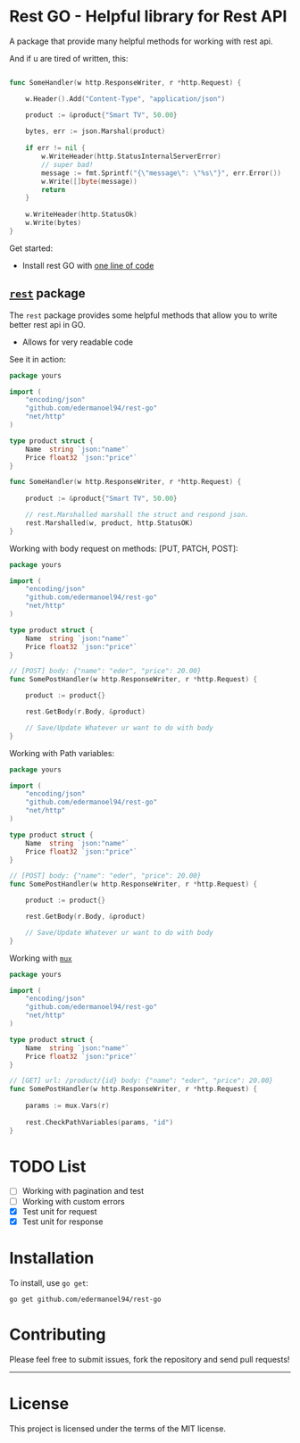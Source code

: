 Rest GO - Helpful library for Rest API
================================

A package that provide many helpful methods for working with rest api.

And if u are tired of written, this:

```go

func SomeHandler(w http.ResponseWriter, r *http.Request) {

    w.Header().Add("Content-Type", "application/json")

    product := &product{"Smart TV", 50.00}
    
    bytes, err := json.Marshal(product)
    
    if err != nil {
    	w.WriteHeader(http.StatusInternalServerError)
        // super bad!
        message := fmt.Sprintf("{\"message\": \"%s\"}", err.Error())
    	w.Write([]byte(message))
	    return
    }
    
    w.WriteHeader(http.StatusOk)
    w.Write(bytes)
}
```

Get started:

  * Install rest GO with [one line of code](#installation)


[`rest`](http://godoc.org/github.com/edermanoel94/rest-go "API documentation") package
-------------------------------------------------------------------------------------------

The `rest` package provides some helpful methods that allow you to write better rest api in GO.

  * Allows for very readable code

See it in action:

```go
package yours

import (
    "encoding/json"
    "github.com/edermanoel94/rest-go"
    "net/http"
)

type product struct {
    Name  string `json:"name"`
    Price float32 `json:"price"`
}

func SomeHandler(w http.ResponseWriter, r *http.Request) {
	
    product := &product{"Smart TV", 50.00}

    // rest.Marshalled marshall the struct and respond json.
    rest.Marshalled(w, product, http.StatusOK)
}
```

Working with body request on methods: [PUT, PATCH, POST]:

```go
package yours

import (
    "encoding/json"
    "github.com/edermanoel94/rest-go"
    "net/http"
)

type product struct {
    Name  string `json:"name"`
    Price float32 `json:"price"`
}

// [POST] body: {"name": "eder", "price": 20.00}
func SomePostHandler(w http.ResponseWriter, r *http.Request) {

    product := product{}

    rest.GetBody(r.Body, &product)

    // Save/Update Whatever ur want to do with body
}
```

Working with Path variables:

```go
package yours

import (
    "encoding/json"
    "github.com/edermanoel94/rest-go"
    "net/http"
)

type product struct {
    Name  string `json:"name"`
    Price float32 `json:"price"`
}

// [POST] body: {"name": "eder", "price": 20.00}
func SomePostHandler(w http.ResponseWriter, r *http.Request) {

    product := product{}

    rest.GetBody(r.Body, &product)

    // Save/Update Whatever ur want to do with body
}    
```

Working with [`mux`](https://github.com/gorilla/mux "API documentation")

```go
package yours

import (
    "encoding/json"
    "github.com/edermanoel94/rest-go"
    "net/http"
)

type product struct {
    Name  string `json:"name"`
    Price float32 `json:"price"`
}

// [GET] url: /product/{id} body: {"name": "eder", "price": 20.00}
func SomePostHandler(w http.ResponseWriter, r *http.Request) {
	
    params := mux.Vars(r)
    
    rest.CheckPathVariables(params, "id")
}
```

TODO List
=========

- [ ] Working with pagination and test
- [ ] Working with custom errors
- [x] Test unit for request
- [x] Test unit for response

Installation
============

To install, use `go get`:

    go get github.com/edermanoel94/rest-go


Contributing
============

Please feel free to submit issues, fork the repository and send pull requests!

------

License
=======

This project is licensed under the terms of the MIT license.
